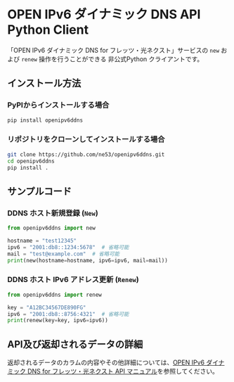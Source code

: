 # OPEN IPv6 ダイナミック DNS API Python Client

「OPEN IPv6 ダイナミック DNS for フレッツ・光ネクスト」サービスの `new` および `renew` 操作を行うことができる 非公式Python クライアントです。

## インストール方法
### PyPIからインストールする場合
```bash
pip install openipv6ddns
```
### リポジトリをクローンしてインストールする場合
```bash
git clone https://github.com/ne53/openipv6ddns.git
cd openipv6ddns
pip install . 
```

## サンプルコード
### DDNS ホスト新規登録 (`New`)
```python
from openipv6ddns import new

hostname = "test12345"
ipv6 = "2001:db8::1234:5678"  # 省略可能
mail = "test@example.com"  # 省略可能
print(new(hostname=hostname, ipv6=ipv6, mail=mail))
```
### DDNS ホスト IPv6 アドレス更新 (`Renew`)
```python
from openipv6ddns import renew

key = "A12BC34567DE890FG"
ipv6 = "2001:db8::8756:4321"  # 省略可能
print(renew(key=key, ipv6=ipv6))
```

## API及び返却されるデータの詳細
返却されるデータのカラムの内容やその他詳細については、[OPEN IPv6 ダイナミック DNS for フレッツ・光ネクスト API マニュアル](https://i.open.ad.jp/api/)を参照してください。